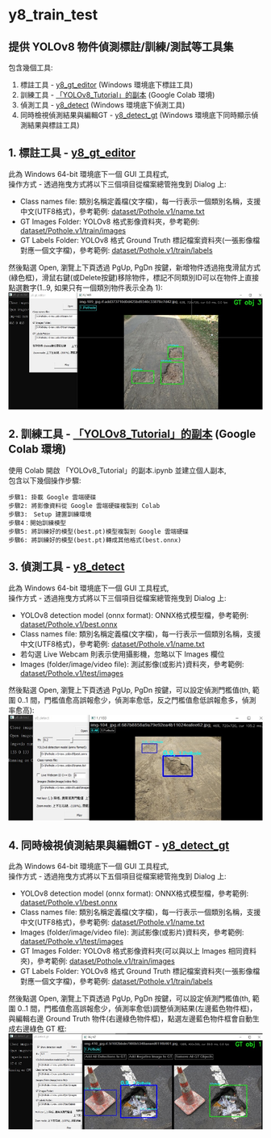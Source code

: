 # y8_train_test
## 提供 YOLOv8 物件偵測標註/訓練/測試等工具集

包含幾個工具:
1. 標註工具 - [y8_gt_editor](./binary) (Windows 環境底下標註工具)
2. 訓練工具 - [「YOLOv8_Tutorial」的副本](./「YOLOv8_Tutorial」的副本.ipynb) (Google Colab 環境)
3. 偵測工具 - [y8_detect](./binary) (Windows 環境底下偵測工具)
4. 同時檢視偵測結果與編輯GT - [y8_detect_gt](./binary) (Windows 環境底下同時顯示偵測結果與標註工具)

## 1. 標註工具 - [y8_gt_editor](./binary)

此為 Windows 64-bit 環境底下一個 GUI 工具程式, <br />
操作方式 - 透過拖曳方式將以下三個項目從檔案總管拖曳到 Dialog 上: <br />
* Class names file: 類別名稱定義檔(文字檔)，每一行表示一個類別名稱，支援中文(UTF8格式)，參考範例: [dataset/Pothole.v1/name.txt](./dataset/Pothole.v1/name.txt) <br />
* GT Images Folder: YOLOv8 格式影像資料夾，參考範例: [dataset/Pothole.v1/train/images](./dataset/Pothole.v1/train/images) <br />
* GT Labels Folder: YOLOv8 格式 Ground Truth 標記檔案資料夾(一張影像檔對應一個文字檔)，參考範例: [dataset/Pothole.v1/train/labels](./dataset/Pothole.v1/train/labels) <br />

然後點選 Open, 瀏覽上下頁透過 PgUp, PgDn 按鍵，新增物件透過拖曳滑鼠方式(綠色框)，滑鼠右鍵(或Delete按鍵)移除物件，標記不同類別ID可以在物件上直接點選數字(1..9, 如果只有一個類別物件表示全為 1):
![](./images/y8_gt_editor.jpg)

## 2. 訓練工具 - [「YOLOv8_Tutorial」的副本](./「YOLOv8_Tutorial」的副本.ipynb) (Google Colab 環境)
使用 Colab 開啟 「YOLOv8_Tutorial」的副本.ipynb 並建立個人副本, <br />
包含以下幾個操作步驟: <br />
```
步驟1: 掛載 Google 雲端硬碟
步驟2: 將影像資料從 Google 雲端硬碟複製到 Colab
步驟3:　Setup 建置訓練環境
步驟4：開始訓練模型
步驟5: 將訓練好的模型(best.pt)模型複製到 Google 雲端硬碟
步驟6: 將訓練好的模型(best.pt)轉成其他格式(best.onnx)
```

## 3. 偵測工具 - [y8_detect](./binary)

此為 Windows 64-bit 環境底下一個 GUI 工具程式, <br />
操作方式 - 透過拖曳方式將以下三個項目從檔案總管拖曳到 Dialog 上: <br />
* YOLOv8 detection model (onnx format): ONNX格式模型檔，參考範例: [dataset/Pothole.v1/best.onnx](./dataset/Pothole.v1/best.onnx) <br />
* Class names file: 類別名稱定義檔(文字檔)，每一行表示一個類別名稱，支援中文(UTF8格式)，參考範例: [dataset/Pothole.v1/name.txt](./dataset/Pothole.v1/name.txt) <br />
* 若勾選 Live Webcam 則表示使用攝影機，忽略以下 Images 欄位
* Images (folder/image/video file): 測試影像(或影片)資料夾，參考範例: [dataset/Pothole.v1/test/images](./dataset/Pothole.v1/test/images) <br />

然後點選 Open, 瀏覽上下頁透過 PgUp, PgDn 按鍵，可以設定偵測門檻值(th, 範圍 0..1 間，門檻值愈高誤報愈少，偵測率愈低，反之門檻值愈低誤報愈多，偵測率愈高):
![](./images/y8_detect.jpg)

## 4. 同時檢視偵測結果與編輯GT - [y8_detect_gt](./binary)

此為 Windows 64-bit 環境底下一個 GUI 工具程式, <br />
操作方式 - 透過拖曳方式將以下五個項目從檔案總管拖曳到 Dialog 上: <br />
* YOLOv8 detection model (onnx format): ONNX格式模型檔，參考範例: [dataset/Pothole.v1/best.onnx](./dataset/Pothole.v1/best.onnx) <br />
* Class names file: 類別名稱定義檔(文字檔)，每一行表示一個類別名稱，支援中文(UTF8格式)，參考範例: [dataset/Pothole.v1/name.txt](./dataset/Pothole.v1/name.txt) <br />
* Images (folder/image/video file): 測試影像(或影片)資料夾，參考範例: [dataset/Pothole.v1/test/images](./dataset/Pothole.v1/test/images) <br />
* GT Images Folder: YOLOv8 格式影像資料夾(可以與以上 Images 相同資料夾)，參考範例: [dataset/Pothole.v1/train/images](./dataset/Pothole.v1/train/images) <br />
* GT Labels Folder: YOLOv8 格式 Ground Truth 標記檔案資料夾(一張影像檔對應一個文字檔)，參考範例: [dataset/Pothole.v1/train/labels](./dataset/Pothole.v1/train/labels) <br />

然後點選 Open, 瀏覽上下頁透過 PgUp, PgDn 按鍵，可以設定偵測門檻值(th, 範圍 0..1 間，門檻值愈高誤報愈少，偵測率愈低)調整偵測結果(左邊藍色物件框)，與編輯右邊 Ground Truth 物件(右邊綠色物件框)，點選左邊藍色物件框會自動生成右邊綠色 GT 框:
![](./images/y8_detect_gt.jpg)
